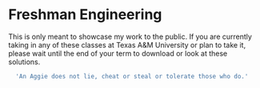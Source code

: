  
# Freshman Engineering  
This is only meant to showcase my work to the public. If you are currently taking in any of these classes at Texas A&M University or plan to take it, please wait until the end of your term to download or look at these solutions.  

~~~bash  
  'An Aggie does not lie, cheat or steal or tolerate those who do.' 
~~~